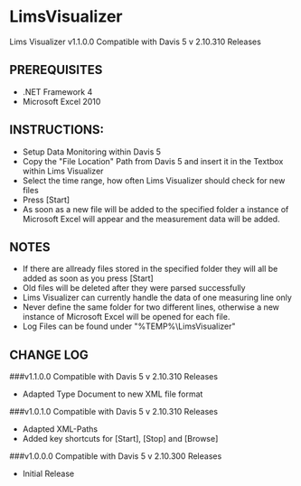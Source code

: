 LimsVisualizer
==============
Lims Visualizer v1.1.0.0
Compatible with Davis 5 v 2.10.310 Releases

PREREQUISITES
-------------
- .NET Framework 4
- Microsoft Excel 2010

INSTRUCTIONS:
-------------
- Setup Data Monitoring within Davis 5
- Copy the "File Location" Path from Davis 5 and insert it in the Textbox within Lims Visualizer
- Select the time range, how often Lims Visualizer should check for new files
- Press [Start]
- As soon as a new file will be added to the specified folder a instance of Microsoft Excel will appear and the measurement data will be added.

NOTES
-----
- If there are allready files stored in the specified folder they will all be added as soon as you press [Start]
- Old files will be deleted after they were parsed successfully
- Lims Visualizer can currently handle the data of one measuring line only
- Never define the same folder for two different lines, otherwise a new instance of Microsoft Excel will be opened for each file.
- Log Files can be found under "%TEMP%\LimsVisualizer"

CHANGE LOG
----------
###v1.1.0.0
Compatible with Davis 5 v 2.10.310 Releases
- Adapted Type Document to new XML file format

###v1.0.1.0
Compatible with Davis 5 v 2.10.310 Releases
- Adapted XML-Paths
- Added key shortcuts for [Start], [Stop] and [Browse]

###v1.0.0.0
Compatible with Davis 5 v 2.10.300 Releases
- Initial Release